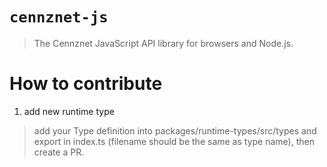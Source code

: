 # `cennznet-js`

> The Cennznet JavaScript API library for browsers and Node.js.

# How to contribute
1. add new runtime type
> add your Type definition into packages/runtime-types/src/types and export in index.ts (filename should be the same as type name),
> then create a PR. 

